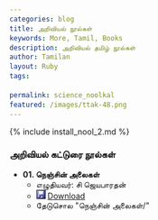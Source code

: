 ```yaml
---
categories: blog
title: அறிவியல் நூல்கள்
keywords: More, Tamil, Books
description: அறிவியல் தமிழ் நூல்கள்
author: Tamilan
layout: Ruby
tags:
 
permalink: science_noolkal
featured: /images/ttak-48.png
---
```

{% include install_nool_2.md %}

### அறிவியல் கட்டுரை நூல்கள் 

- **01. நெஞ்சின் அலைகள்**
	- எழுதியவர்: சி ஜெயபாரதன் 
	- ![Save](images/Save.JPG) [Download](https://github.com/ThaniThamizhAkarathiKalanjiyam/tam_ilakiyam/raw/master/Noolkal/nenjin_alaikal_jayabarathan.slob) 
	- தேடுசொல "நெஞ்சின் அலைகள்/"